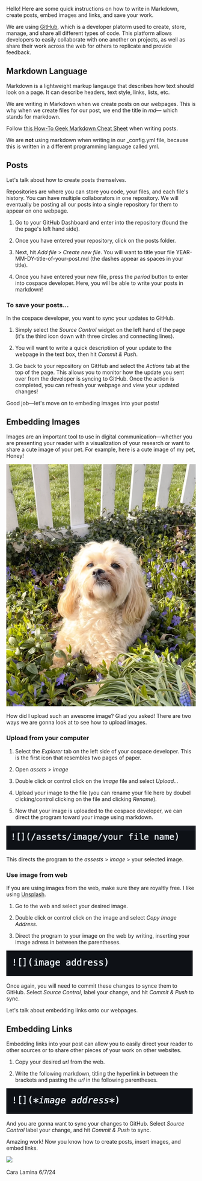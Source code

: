 Hello! Here are some quick instructions on how to write in Markdown, create posts, embed images and links, and save your work. 

We are using [GitHub](https://github.com/), which is a developer platorm used to create, store, manage, and share all different types of code. This platform allows developers to easily collaborate with one another on projects, as well as share their work across the web for others to replicate and provide feedback. 

## Markdown Language 

Markdown is a lightweight markup langauge that describes how text should look on a page. It can describe headers, text style, links, lists, etc. 

We are writing in Markdown when we create posts on our webpages. This is why when we create files for our post, we end the title in *md*— which stands for markdown.

Follow [this How-To Geek Markdown Cheat Sheet](https://www.howtogeek.com/markdown-cheat-sheet/) when writing posts. 

We are **not** using markdown when writing in our _config.yml file, because this is written in a different programming language called yml. 


## Posts

Let's talk about how to create posts themselves. 

Repositories are where you can store you code, your files, and each file's history. You can have multiple collaborators in one repository. We will eventually be posting all our posts into a single repository for them to appear on one webpage. 

1. Go to your GitHub Dashboard and enter into the repository (found the the page's left hand side). 

2. Once you have entered your repository, click on the posts folder. 

3. Next, hit *Add file* > *Create new file*. You will want to title your file YEAR-MM-DY-title-of-your-post.md (the dashes appear as spaces in your title).

4. Once you have entered your new file, press the *period* button to enter into cospace developer. Here, you will be able to write your posts in markdown!

### To save your posts...

In the cospace developer, you want to sync your updates to GitHub. 

1. Simply select the *Source Control* widget on the left hand of the page (it's the third icon down with three circles and connecting lines). 

2. You will want to write a quick descriptiion of your update to the webpage in the text box, then hit *Commit & Push*. 

3. Go back to your repository on GitHub and select the *Actions* tab at the top of the page. This allows you to monitor how the update you sent over from the developer is syncing to GitHub. Once the action is completed, you can refresh your webpage and view your updated changes!

Good job—let's move on to embeding images into your posts!

## Embedding Images

Images are an important tool to use in digital communication—whether you are presenting your reader with a visualization of your research or want to share a cute image of your pet. For example, here is a cute image of my pet, Honey!

![](/assets/image/honeyyard.png)

How did I upload such an awesome image? Glad you asked! There are two ways we are gonna look at to see how to upload images. 

### Upload from your computer

1. Select the *Explorer* tab on the left side of your cospace developer. This is the first icon that resembles two pages of paper. 

2. Open *assets* > *image*

3. Double click or control click on the *image* file and select *Upload...*

4. Upload your image to the file (you can rename your file here by doubel clicking/control clicking on the file and clicking *Rename*).

5. Now that your image is uploaded to the cospace developer, we can direct the program toward your image using markdown. 

![](/assets/image/fileupload.png)

This directs the program to the *assests* > *image* > your selected image. 

### Use image from web

If you are using images from the web, make sure they are royaltly free. I like using [Unsplash](https://unsplash.com/).

1. Go to the web and select your desired image.

2. Double click or control click on the image and select *Copy Image Address*. 

3. Direct the program to your image on the web by writing, inserting your image adress in between the parentheses. 

![](/assets/image/imageadress.png)

Once again, you will need to commit these changes to synce them to GitHub. Select *Source Control*, label your change, and hit *Commit & Push* to sync. 

Let's talk about embedding links onto our webpages. 

## Embedding Links

Embedding links into your post can allow you to easily direct your reader to other sources or to share other pieces of your work on other websites. 

1. Copy your desired *url* from the web. 

2. Write the following markdown, titling the hyperlink in between the brackets and pasting the *url* in the following parentheses.

![](/assets/image/url.png) 

And you are gonna want to sync your changes to GitHub. Select *Source Control* label your change, and hit *Commit & Push* to sync. 

Amazing work! Now you know how to create posts, insert images, and embed links. 

![](https://media1.giphy.com/media/v1.Y2lkPTc5MGI3NjExZGtheWcyeGtobHhwOW5jc2lldDU2MWRyY3hucnFodWZ1aWF6d3ZuaiZlcD12MV9pbnRlcm5hbF9naWZfYnlfaWQmY3Q9Zw/3o85xsz5nqVjzphbZC/giphy.webp)

Cara Lamina 6/7/24
